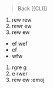 >Back
>[[CLI]]

1) rew rew
2) rewr ew
3)  rew ew
- ef wef 
- ef 
- wfw

1. rgre g
2. e rwer
3.  rew ew
:emoj

